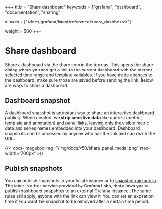 +++
title = "Share dashboard"
keywords = ["grafana", "dashboard", "documentation", "sharing"]

aliases = ["/docs/grafana/latest/reference/share_dashboard/"]


weight = 500
+++

# Share dashboard

Share a dashboard via the share icon in the top nav. This opens the share dialog where you
can get a link to the current dashboard with the current selected time range and template variables. If you have
made changes to the dashboard, make sure those are saved before sending the link. Below are ways to share a dashboard.

## Dashboard snapshot

A dashboard snapshot is an instant way to share an interactive dashboard publicly. When created, we <strong>strip sensitive data</strong> like queries
(metric, template and annotation) and panel links, leaving only the visible metric data and series names embedded into your dashboard. Dashboard
snapshots can be accessed by anyone who has the link and can reach the URL.

{{< docs-imagebox img="/img/docs/v50/share_panel_modal.png" max-width="700px" >}}

## Publish snapshots

You can publish snapshots to your local instance or to [snapshot.raintank.io](http://snapshot.raintank.io). The latter is a free service
provided by Grafana Labs, that allows you to publish dashboard snapshots to an external Grafana instance.
The same rules still apply, anyone with the link can view it. You can set an expiration time if you want the snapshot to be removed
after a certain time period.
